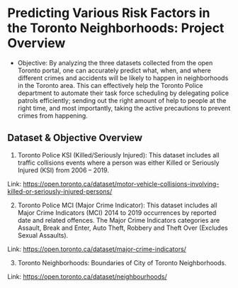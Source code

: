 Predicting Various Risk Factors in the Toronto Neighborhoods: Project Overview
==============================================================================

* Objective: By analyzing the three datasets collected from the open Toronto portal, one can accurately predict what, when, and where different crimes and accidents will be likely to happen in neighborhoods in the Toronto area. This can effectively help the Toronto Police department to automate their task force scheduling by delegating police patrols efficiently; sending out the right amount of help to people at the right time, and most importantly, taking the active precautions to prevent crimes from happening. 


Dataset & Objective Overview 
----------------------------
1. Toronto Police KSI (Killed/Seriously Injured): This dataset includes all traffic collisions events where a person was either Killed or Seriously Injured (KSI) from 2006 – 2019.

Link: 
https://open.toronto.ca/dataset/motor-vehicle-collisions-involving-killed-or-seriously-injured-persons/

2. Toronto Police MCI (Major Crime Indicator): This dataset includes all Major Crime Indicators (MCI) 2014 to 2019 occurrences by reported date and related offences. The Major Crime Indicators categories are Assault, Break and Enter, Auto Theft, Robbery and Theft Over (Excludes Sexual Assaults). 

Link: https://open.toronto.ca/dataset/major-crime-indicators/

3. Toronto Neighborhoods: Boundaries of City of Toronto Neighborhoods. 

Link: https://open.toronto.ca/dataset/neighbourhoods/

